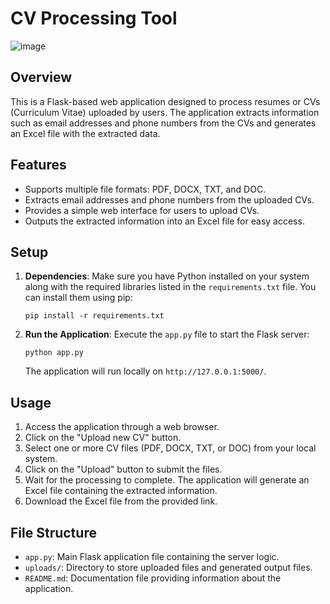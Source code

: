 # CV Processing Tool

![image](https://github.com/Cyril-7/CV_data_extract/assets/129573220/da156ebb-0894-4128-89f2-e4bdd3ecdbb9)


## Overview
This is a Flask-based web application designed to process resumes or CVs (Curriculum Vitae) uploaded by users. The application extracts information such as email addresses and phone numbers from the CVs and generates an Excel file with the extracted data.

## Features
- Supports multiple file formats: PDF, DOCX, TXT, and DOC.
- Extracts email addresses and phone numbers from the uploaded CVs.
- Provides a simple web interface for users to upload CVs.
- Outputs the extracted information into an Excel file for easy access.

## Setup
1. **Dependencies**: Make sure you have Python installed on your system along with the required libraries listed in the `requirements.txt` file. You can install them using pip:
   ```
   pip install -r requirements.txt
   ```
2. **Run the Application**: Execute the `app.py` file to start the Flask server:
   ```
   python app.py
   ```
   The application will run locally on `http://127.0.0.1:5000/`.

## Usage
1. Access the application through a web browser.
2. Click on the "Upload new CV" button.
3. Select one or more CV files (PDF, DOCX, TXT, or DOC) from your local system.
4. Click on the "Upload" button to submit the files.
5. Wait for the processing to complete. The application will generate an Excel file containing the extracted information.
6. Download the Excel file from the provided link.

## File Structure
- `app.py`: Main Flask application file containing the server logic.
- `uploads/`: Directory to store uploaded files and generated output files.
- `README.md`: Documentation file providing information about the application.
